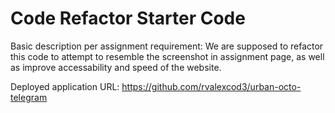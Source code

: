 # Code Refactor Starter Code
Basic description per assignment requirement: We are supposed to refactor this code to attempt to resemble the screenshot in assignment page, as well as improve accessability and speed of the website.

Deployed application URL: https://github.com/rvalexcod3/urban-octo-telegram